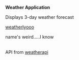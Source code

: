 **Weather Application**

Displays 3-day weather forecast <br/>

[weatherlyooo](https://weatherlyooo.netlify.app/)<br/>

name's weird.....I know <br/> <br/>

API from [weatherapi](http://www.weatherapi.com/)
